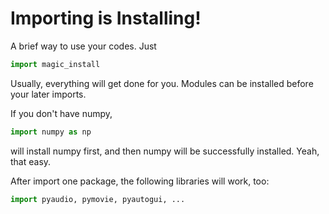 # Importing is Installing!
A brief way to use your codes. Just
```python
import magic_install
```
Usually, everything will get done for you. Modules can be installed before your later imports.

If you don't have numpy,
```python
import numpy as np
```
will install numpy first, and then numpy will be successfully installed. Yeah, that easy.

After import one package, the following libraries will work, too:
```python
import pyaudio, pymovie, pyautogui, ...
```
